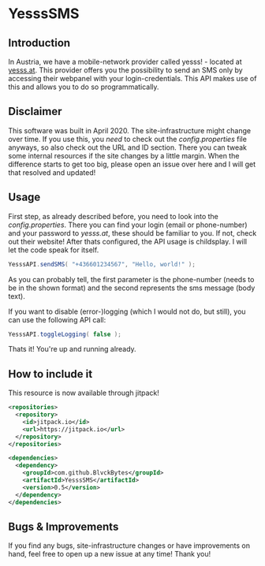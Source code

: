 # YesssSMS

## Introduction
In Austria, we have a mobile-network provider called yesss! - located at [yesss.at](https://www.yesss.at). This provider offers you the possibility to send an SMS only by accessing their webpanel with your login-credentials. This API makes use of this and allows you to do so programmatically.

## Disclaimer
This software was built in April 2020. The site-infrastructure might change over time. If you use this, you *need* to check out the *config.properties* file anyways, so also check out the URL and ID section. There you can tweak some internal resources if the site changes by a little margin. When the difference starts to get too big, please open an issue over here and I will get that resolved and updated!

## Usage
First step, as already described before, you need to look into the *config.properties*. There you can find your login (email or phone-number) and your password to *yesss.at*, these should be familiar to you. If not, check out their website! After thats configured, the API usage is childsplay. I will let the code speak for itself.

```java
YesssAPI.sendSMS( "+436601234567", "Hello, world!" );
``` 

As you can probably tell, the first parameter is the phone-number (needs to be in the shown format) and the second represents the sms message (body text).

If you want to disable (error-)logging (which I would not do, but still), you can use the following API call:

```java
YesssAPI.toggleLogging( false );
```

Thats it! You're up and running already.

## How to include it
This resource is now available through jitpack!
```xml
<repositories>
  <repository>
    <id>jitpack.io</id>
    <url>https://jitpack.io</url>
  </repository>
</repositories>

<dependencies>
  <dependency>
    <groupId>com.github.BlvckBytes</groupId>
    <artifactId>YesssSMS</artifactId>
    <version>0.5</version>
  </dependency>
</dependencies>
```

## Bugs & Improvements
If you find any bugs, site-infrastructure changes or have improvements on hand, feel free to open up a new issue at any time! Thank you!
